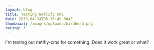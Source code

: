 ```yaml
---
layout: blog
title: Testing Netlify CMS
date: 2019-04-24T05:13:49.884Z
thumbnail: /images/uploads/birdhead.png
rating: 3
---
```

I'm testing out netlfiy-cms for something.  Does it work great or what?
